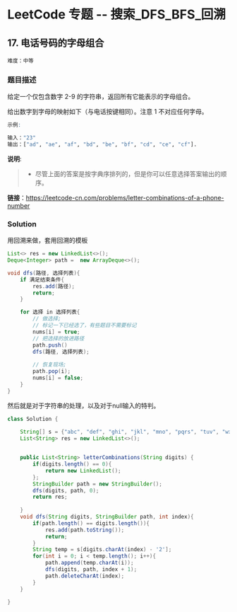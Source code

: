 # LeetCode 专题 -- 搜索_DFS_BFS_回溯

## 17. 电话号码的字母组合

`难度：中等`

### 题目描述

给定一个仅包含数字 2-9 的字符串，返回所有它能表示的字母组合。

给出数字到字母的映射如下（与电话按键相同）。注意 1 不对应任何字母。

```r
示例:

输入："23"
输出：["ad", "ae", "af", "bd", "be", "bf", "cd", "ce", "cf"].
```

**说明**:

> - 尽管上面的答案是按字典序排列的，但是你可以任意选择答案输出的顺序。

**链接**：https://leetcode-cn.com/problems/letter-combinations-of-a-phone-number

### Solution

用回溯来做，套用回溯的模板

```java
List<> res = new LinkedList<>();
Deque<Integer> path =  new ArrayDeque<>();

void dfs(路径, 选择列表){
    if 满足结束条件{
        res.add(路径);
        return;
    }

    for 选择 in 选择列表{
        // 做选择;
        // 标记一下已经选了，有些题目不需要标记
        nums[i] = true;
        // 把选择的放进路径
        path.push()
        dfs(路径, 选择列表);
        
        // 恢复现场;
        path.pop(i);
        nums[i] = false;
    }
}
```

然后就是对于字符串的处理，以及对于null输入的特判。

```java
class Solution {
    
    String[] s = {"abc", "def", "ghi", "jkl", "mno", "pqrs", "tuv", "wxyz"};
    List<String> res = new LinkedList<>();


    public List<String> letterCombinations(String digits) {
        if(digits.length() == 0){
            return new LinkedList();
        };
        StringBuilder path = new StringBuilder();
        dfs(digits, path, 0);
        return res;
        
    }
    void dfs(String digits, StringBuilder path, int index){
        if(path.length() == digits.length()){
            res.add(path.toString());
            return;
        }
        String temp = s[digits.charAt(index) - '2'];
        for(int i = 0; i < temp.length(); i++){
            path.append(temp.charAt(i));
            dfs(digits, path, index + 1);
            path.deleteCharAt(index);
        }
    }

}
```
